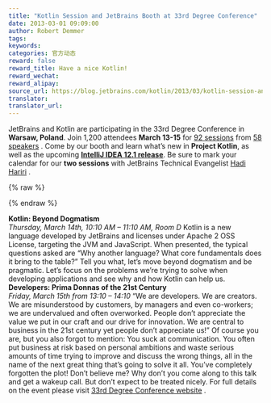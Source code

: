 ```yaml
---
title: "Kotlin Session and JetBrains Booth at 33rd Degree Conference"
date: 2013-03-01 09:09:00
author: Robert Demmer
tags:
keywords:
categories: 官方动态
reward: false
reward_title: Have a nice Kotlin!
reward_wechat:
reward_alipay:
source_url: https://blog.jetbrains.com/kotlin/2013/03/kotlin-session-and-jetbrains-booth-at-33rd-degree-conference/
translator:
translator_url:
---
```


JetBrains and Kotlin are participating in the 33rd Degree Conference in <strong>Warsaw, Poland</strong>. Join 1,200 attendees <strong>March 13-15</strong> for [92 sessions](http://2013.33degree.org/main/schedule) from [58 speakers](http://2013.33degree.org/speaker/list) . Come by our booth and learn what’s new in <strong>Project Kotlin</strong>, as well as the upcoming <strong><a href="http://blogs.jetbrains.com/idea/category/eap-releases/" target="_blank" title="IntelliJ IDEA 12.1">IntelliJ IDEA 12.1 release</a></strong>. Be sure to mark your calendar for our <strong>two sessions</strong> with JetBrains Technical Evangelist [Hadi Hariri](https://twitter.com/hhariri) .

{% raw %}
<p><span id="more-975"></span></p>
{% endraw %}

<strong>Kotlin: Beyond Dogmatism </strong><br/>
<em>Thursday, March 14th, 10:10 AM – 11:10 AM, Room D</em>
Kotlin is a new language developed by JetBrains and licenses under Apache 2 OSS License, targeting the JVM and JavaScript. When presented, the typical questions asked are “Why another language? What core fundamentals does it bring to the table?” Tell you what, let’s move beyond dogmatism and be pragmatic. Let’s focus on the problems we’re trying to solve when developing applications and see why and how Kotlin can help us.
<strong>Developers: Prima Donnas of the 21st Century </strong><br/>
<em>Friday, March 15th from 13:10 – 14:10</em>
<img alt="" class="size-thumbnail wp-image-1572 alignleft" data-recalc-dims="1" src="https://i1.wp.com/blog.jetbrains.com/wp-content/uploads/2013/01/Hadi-Hariri-150x150.png?resize=150%2C150&amp;ssl=1"/>“We are developers. We are creators. We are misunderstood by customers, by managers and even co-workers; we are undervalued and often overworked. People don’t appreciate the value we put in our craft and our drive for innovation. We are central to business in the 21st century yet people don’t appreciate us!” Of course you are, but you also forgot to mention: You suck at communication. You often put business at risk based on personal ambitions and waste serious amounts of time trying to improve and discuss the wrong things, all in the name of the next great thing that’s going to solve it all. You’ve completely forgotten the plot! Don’t believe me? Why don’t you come along to this talk and get a wakeup call. But don’t expect to be treated nicely.
For full details on the event please visit [33rd Degree Conference website](http://2013.33degree.org/) .
